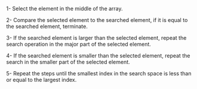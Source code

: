 1- Select the element in the middle of the array.

2- Compare the selected element to the searched element, if it is equal to the searched element, terminate.

3- If the searched element is larger than the selected element, repeat the search operation in the major part of the selected element.

4- If the searched element is smaller than the selected element, repeat the search in the smaller part of the selected element.

5- Repeat the steps until the smallest index in the search space is less than or equal to the largest index.
